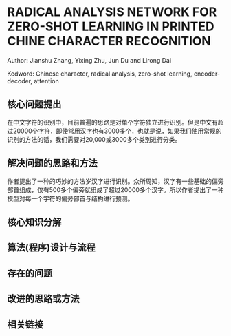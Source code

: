 
# RADICAL ANALYSIS NETWORK FOR ZERO-SHOT LEARNING IN PRINTED CHINE CHARACTER RECOGNITION

Author: Jianshu Zhang, Yixing Zhu, Jun Du and Lirong Dai

Kedword: Chinese character, radical analysis, zero-shot learning, encoder-decoder, attention

## 核心问题提出

在中文字符的识别中，目前普遍的思路是对单个字符独立进行识别。但是中文有超过20000个字符，即使常用汉字也有3000多个，也就是说，如果我们使用常规的识别的方法的话，我们需要对20,000或3000多个类别进行分类。

## 解决问题的思路和方法

作者提出了一种的巧妙的方法岁汉字进行识别。众所周知，汉字有一些基础的偏旁部首组成，仅有500多个偏旁就组成了超过20000多个汉字。所以作者提出了一种模型对每一个字符的偏旁部首与结构进行预测。

## 核心知识分解

## 算法(程序)设计与流程

## 存在的问题

## 改进的思路或方法

## 相关链接
